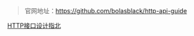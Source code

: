 > 官网地址：<https://github.com/bolasblack/http-api-guide>

[HTTP接口设计指北](https://raw.githubusercontent.com/bolasblack/http-api-guide/master/README.md ':include')
